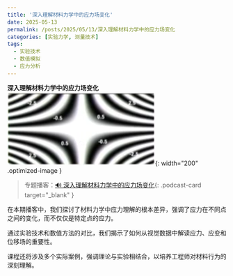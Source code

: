 ```yaml
---
title: '深入理解材料力学中的应力场变化'
date: 2025-05-13
permalink: /posts/2025/05/13/深入理解材料力学中的应力场变化
categories: [实验力学, 测量技术]
tags:
  - 实验技术
  - 数值模拟
  - 应力分析 
---
```

**深入理解材料力学中的应力场变化**  
![应变场可视化](/images/posts/条纹图-模拟.PNG){: width="200" .optimized-image }

> 专题播客：[🔊 深入理解材料力学中的应力场变化](https://monica.im/ai-podcast/share?id=74673087-3412-47d8-bd50-1c587392e57d){: .podcast-card target="_blank" }

在本期播客中，我们探讨了材料力学中应力理解的根本差异，强调了应力在不同点之间的变化，而不仅仅是特定点的应力。

通过实验技术和数值方法的对比，我们揭示了如何从视觉数据中解读应力、应变和位移场的重要性。

课程还将涉及多个实际案例，强调理论与实验相结合，以培养工程师对材料行为的深刻理解。